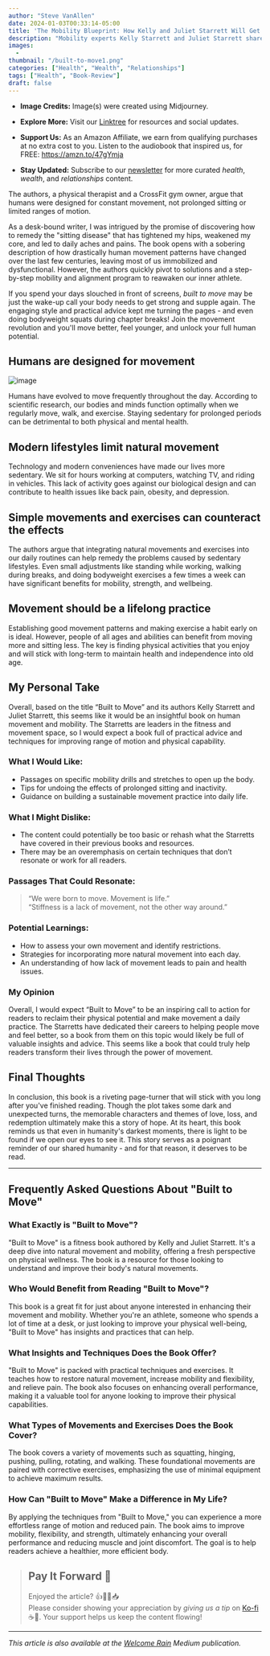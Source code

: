 ```yaml
---
author: "Steve VanAllen"
date: 2024-01-03T00:33:14-05:00
title: 'The Mobility Blueprint: How Kelly and Juliet Starrett Will Get You Strong, Flexible, and Built to Move'
description: "Mobility experts Kelly Starrett and Juliet Starrett share practical strategies for improving movement and reclaiming physical freedom in their new book 'Built to Move' - an essential guide for anyone looking to move better, feel better and discover their physical potential."
images:
  - 
thumbnail: "/built-to-move1.png"
categories: ["Health", "Wealth", "Relationships"]
tags: ["Health", "Book-Review"]
draft: false
---
```


- **Image Credits:** Image(s) were created using Midjourney.

- **Explore More:** Visit our [Linktree](https://linktr.ee/welcomerain) for resources and social updates.

- **Support Us:** As an Amazon Affiliate, we earn from qualifying purchases at no extra cost to you.  Listen to the audiobook that inspired us, for FREE: https://amzn.to/47gYmja

- **Stay Updated:** Subscribe to our [newsletter](http://eepurl.com/iGVUjI) for more curated _health_, _wealth_, and _relationships_ content.

The authors, a physical therapist and a CrossFit gym owner, argue that humans were designed for constant movement, not prolonged sitting or limited ranges of motion.  

As a desk-bound writer, I was intrigued by the promise of discovering how to remedy the "sitting disease" that has tightened my hips, weakened my core, and led to daily aches and pains. The book opens with a sobering description of how drastically human movement patterns have changed over the last few centuries, leaving most of us immobilized and dysfunctional. However, the authors quickly pivot to solutions and a step-by-step mobility and alignment program to reawaken our inner athlete.  

If you spend your days slouched in front of screens, *built to move* may be just the wake-up call your body needs to get strong and supple again. The engaging style and practical advice kept me turning the pages - and even doing bodyweight squats during chapter breaks! Join the movement revolution and you'll move better, feel younger, and unlock your full human potential.

## Humans are designed for movement  

![image](/built-to-move2.png)

Humans have evolved to move frequently throughout the day. According to scientific research, our bodies and minds function optimally when we regularly move, walk, and exercise. Staying sedentary for prolonged periods can be detrimental to both physical and mental health.

## Modern lifestyles limit natural movement  

Technology and modern conveniences have made our lives more sedentary. We sit for hours working at computers, watching TV, and riding in vehicles. This lack of activity goes against our biological design and can contribute to health issues like back pain, obesity, and depression.  

## Simple movements and exercises can counteract the effects  

The authors argue that integrating natural movements and exercises into our daily routines can help remedy the problems caused by sedentary lifestyles. Even small adjustments like standing while working, walking during breaks, and doing bodyweight exercises a few times a week can have significant benefits for mobility, strength, and wellbeing.  

## Movement should be a lifelong practice  

Establishing good movement patterns and making exercise a habit early on is ideal. However, people of all ages and abilities can benefit from moving more and sitting less. The key is finding physical activities that you enjoy and will stick with long-term to maintain health and independence into old age.

## My Personal Take  

Overall, based on the title “Built to Move” and its authors Kelly Starrett and Juliet Starrett, this seems like it would be an insightful book on human movement and mobility. The Starretts are leaders in the fitness and movement space, so I would expect a book full of practical advice and techniques for improving range of motion and physical capability.

### What I Would Like:  

* Passages on specific mobility drills and stretches to open up the body. 
* Tips for undoing the effects of prolonged sitting and inactivity.
* Guidance on building a sustainable movement practice into daily life.

### What I Might Dislike:  

* The content could potentially be too basic or rehash what the Starretts have covered in their previous books and resources.
* There may be an overemphasis on certain techniques that don’t resonate or work for all readers.  

### Passages That Could Resonate:   

> “We were born to move. Movement is life.”   
> “Stiffness is a lack of movement, not the other way around.”  

### Potential Learnings:  

* How to assess your own movement and identify restrictions. 
* Strategies for incorporating more natural movement into each day.
* An understanding of how lack of movement leads to pain and health issues.

### My Opinion 

Overall, I would expect “Built to Move” to be an inspiring call to action for readers to reclaim their physical potential and make movement a daily practice. The Starretts have dedicated their careers to helping people move and feel better, so a book from them on this topic would likely be full of valuable insights and advice. This seems like a book that could truly help readers transform their lives through the power of movement.

## Final Thoughts  

In conclusion, this book is a riveting page-turner that will stick with you long after you've finished reading. Though the plot takes some dark and unexpected turns, the memorable characters and themes of love, loss, and redemption ultimately make this a story of hope. At its heart, this book reminds us that even in humanity's darkest moments, there is light to be found if we open our eyes to see it. This story serves as a poignant reminder of our shared humanity - and for that reason, it deserves to be read.

---

## Frequently Asked Questions About "Built to Move"

### What Exactly is "Built to Move"?
"Built to Move" is a fitness book authored by Kelly and Juliet Starrett. It's a deep dive into natural movement and mobility, offering a fresh perspective on physical wellness. The book is a resource for those looking to understand and improve their body's natural movements.

### Who Would Benefit from Reading "Built to Move"?
This book is a great fit for just about anyone interested in enhancing their movement and mobility. Whether you're an athlete, someone who spends a lot of time at a desk, or just looking to improve your physical well-being, "Built to Move" has insights and practices that can help.

### What Insights and Techniques Does the Book Offer?
"Built to Move" is packed with practical techniques and exercises. It teaches how to restore natural movement, increase mobility and flexibility, and relieve pain. The book also focuses on enhancing overall performance, making it a valuable tool for anyone looking to improve their physical capabilities.

### What Types of Movements and Exercises Does the Book Cover?
The book covers a variety of movements such as squatting, hinging, pushing, pulling, rotating, and walking. These foundational movements are paired with corrective exercises, emphasizing the use of minimal equipment to achieve maximum results.

### How Can "Built to Move" Make a Difference in My Life?
By applying the techniques from "Built to Move," you can experience a more effortless range of motion and reduced pain. The book aims to improve mobility, flexibility, and strength, ultimately enhancing your overall performance and reducing muscle and joint discomfort. The goal is to help readers achieve a healthier, more efficient body.

> ## Pay It Forward 🌟
> Enjoyed the article? 👍💬👏📥  
> Please consider showing your appreciation by _giving us a tip_ on [Ko-fi](https://ko-fi.com/welcomerain) ☕️🎉.  Your support helps us keep the content flowing!

---

_This article is also available at the [Welcome Rain](https://medium.welcomerain.pub) Medium publication._
